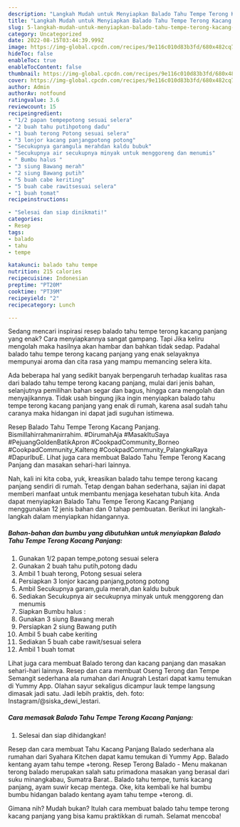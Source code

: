 ```yaml
---
description: "Langkah Mudah untuk Menyiapkan Balado Tahu Tempe Terong Kacang Panjang yang Menggugah Selera"
title: "Langkah Mudah untuk Menyiapkan Balado Tahu Tempe Terong Kacang Panjang yang Menggugah Selera"
slug: 5-langkah-mudah-untuk-menyiapkan-balado-tahu-tempe-terong-kacang-panjang-yang-menggugah-selera
category: Uncategorized
date: 2022-08-15T03:44:39.999Z
image: https://img-global.cpcdn.com/recipes/9e116c010d83b3fd/680x482cq70/balado-tahu-tempe-terong-kacang-panjang-foto-resep-utama.jpg
hideToc: false
enableToc: true
enableTocContent: false
thumbnail: https://img-global.cpcdn.com/recipes/9e116c010d83b3fd/680x482cq70/balado-tahu-tempe-terong-kacang-panjang-foto-resep-utama.jpg
cover: https://img-global.cpcdn.com/recipes/9e116c010d83b3fd/680x482cq70/balado-tahu-tempe-terong-kacang-panjang-foto-resep-utama.jpg
author: Admin
authorAv: notfound
ratingvalue: 3.6
reviewcount: 15
recipeingredient:
- "1/2 papan tempepotong sesuai selera"
- "2 buah tahu putihpotong dadu"
- "1 buah terong Potong sesuai selera"
- "3 lonjor kacang panjangpotong potong"
- "Secukupnya garamgula merahdan kaldu bubuk"
- "Secukupnya air secukupnya minyak untuk menggoreng dan menumis"
- " Bumbu halus "
- "3 siung Bawang merah"
- "2 siung Bawang putih"
- "5 buah cabe keriting"
- "5 buah cabe rawitsesuai selera"
- "1 buah tomat"
recipeinstructions:

- "Selesai dan siap dinikmati!"
categories:
- Resep
tags:
- balado
- tahu
- tempe

katakunci: balado tahu tempe 
nutrition: 215 calories
recipecuisine: Indonesian
preptime: "PT20M"
cooktime: "PT39M"
recipeyield: "2"
recipecategory: Lunch

---
```



Sedang mencari inspirasi resep balado tahu tempe terong kacang panjang yang enak? Cara menyiapkannya sangat gampang. Tapi Jika keliru mengolah maka hasilnya akan hambar dan bahkan tidak sedap. Padahal balado tahu tempe terong kacang panjang yang enak selayaknya mempunyai aroma dan cita rasa yang mampu memancing selera kita.


Ada beberapa hal yang sedikit banyak berpengaruh terhadap kualitas rasa dari balado tahu tempe terong kacang panjang, mulai dari jenis bahan, selanjutnya pemilihan bahan segar dan bagus, hingga cara mengolah dan menyajikannya. Tidak usah bingung jika ingin menyiapkan balado tahu tempe terong kacang panjang yang enak di rumah, karena asal sudah tahu caranya maka hidangan ini dapat jadi suguhan istimewa.

Resep Balado Tahu Tempe Terong Kacang Panjang. Bismillahirrahmanirrahim. #DirumahAja #MasakItuSaya #PejuangGoldenBatikApron #CookpadCommunity_Borneo #CookpadCommunity_Kalteng #CookpadCommunity_PalangkaRaya #DapurIbuE. Lihat juga cara membuat Balado Tahu Tempe Terong Kacang Panjang dan masakan sehari-hari lainnya.


Nah, kali ini kita coba, yuk, kreasikan balado tahu tempe terong kacang panjang sendiri di rumah. Tetap dengan bahan sederhana, sajian ini dapat memberi manfaat untuk membantu menjaga kesehatan tubuh kita. Anda dapat menyiapkan Balado Tahu Tempe Terong Kacang Panjang menggunakan 12 jenis bahan dan 0 tahap pembuatan. Berikut ini langkah-langkah dalam menyiapkan hidangannya.

<!--inarticleads1-->

##### Bahan-bahan dan bumbu yang dibutuhkan untuk menyiapkan Balado Tahu Tempe Terong Kacang Panjang:

1. Gunakan 1/2 papan tempe,potong sesuai selera
1. Gunakan 2 buah tahu putih,potong dadu
1. Ambil 1 buah terong, Potong sesuai selera
1. Persiapkan 3 lonjor kacang panjang,potong potong
1. Ambil Secukupnya garam,gula merah,dan kaldu bubuk
1. Sediakan Secukupnya air secukupnya minyak untuk menggoreng dan menumis
1. Siapkan  Bumbu halus :
1. Gunakan 3 siung Bawang merah
1. Persiapkan 2 siung Bawang putih
1. Ambil 5 buah cabe keriting
1. Sediakan 5 buah cabe rawit/sesuai selera
1. Ambil 1 buah tomat


Lihat juga cara membuat Balado terong dan kacang panjang dan masakan sehari-hari lainnya. Resep dan cara membuat Oseng Terong dan Tempe Semangit sederhana ala rumahan dari Anugrah Lestari dapat kamu temukan di Yummy App. Olahan sayur sekaligus dicampur lauk tempe langsung dimasak jadi satu. Jadi lebih praktis, deh. foto: Instagram/@siska_dewi_lestari. 

<!--inarticleads2-->

##### Cara memasak Balado Tahu Tempe Terong Kacang Panjang:


1. Selesai dan siap dihidangkan!

Resep dan cara membuat Tahu Kacang Panjang Balado sederhana ala rumahan dari Syahara Kitchen dapat kamu temukan di Yummy App. Balado kentang ayam tahu tempe +terong. Resep Terong Balado - Menu makanan terong balado merupakan salah satu primadona masakan yang berasal dari suku minangkabau, Sumatra Barat.. Balado tahu tempe, tumis kacang panjang, ayam suwir kecap mentega. Oke, kita kembali ke hal bumbu bumbu hidangan balado kentang ayam tahu tempe +terong. di. 

Gimana nih? Mudah bukan? Itulah cara membuat balado tahu tempe terong kacang panjang yang bisa kamu praktikkan di rumah. Selamat mencoba!
